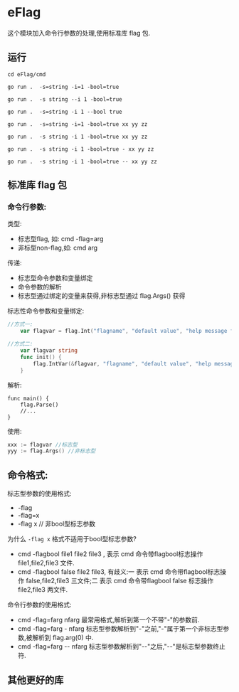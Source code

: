 # eFlag

这个模块加入命令行参数的处理,使用标准库 flag 包.

## 运行
```
cd eFlag/cmd

go run .  -s=string -i=1 -bool=true

go run .  -s string --i 1 -bool=true

go run .  -s=string -i 1 --bool true

go run .  -s=string -i=1 -bool=true xx yy zz

go run .  -s string -i 1 -bool=true xx yy zz

go run .  -s string -i 1 -bool=true - xx yy zz

go run .  -s string -i 1 -bool=true -- xx yy zz

```

## 标准库 flag 包

### 命令行参数:

类型:
- 标志型flag, 如: cmd -flag=arg
- 非标型non-flag,如: cmd arg

传递:
- 标志型命令参数和变量绑定
- 命令参数的解析
- 标志型通过绑定的变量来获得,非标志型通过 flag.Args() 获得

标志性命令参数和变量绑定:

```go
//方式一:
    var flagvar = flag.Int("flagname", "default value", "help message for flagname")
```

```go
//方式二:
    var flagvar string
    func init() {
        flag.IntVar(&flagvar, "flagname", "default value", "help message for flagname")
    }
```
解析:
```
func main() {
    flag.Parse()
    //...
}
```

使用:

```go
xxx := flagvar //标志型
yyy := flag.Args() //非标志型
```

## 命令格式:

标志型参数的使用格式:

- -flag
- -flag=x
- -flag x  // 非bool型标志参数

为什么 `-flag x` 格式不适用于bool型标志参数?

- cmd -flagbool file1 file2 file3 , 表示 cmd 命令带flagbool标志操作 file1,file2,file3 文件.
- cmd -flagbool false  file2 file3, 有歧义:一 表示 cmd 命令带flagbool标志操作 false,file2,file3 三文件;二 表示 cmd 命令带flagbool false 标志操作 file2,file3 两文件.

命令行参数的使用格式:

- cmd -flag=farg nfarg
最常用格式,解析到第一个不带"-"的参数前.
- cmd -flag=farg - nfarg
标志型参数解析到"-"之前,"-"属于第一个非标志型参数,被解析到 flag.arg(0) 中.
- cmd -flag=farg -- nfarg
标志型参数解析到"--"之后,"--"是标志型参数终止符.






## 其他更好的库

